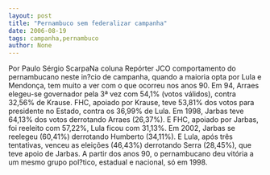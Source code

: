 ```yaml
---
layout: post
title: "Pernambuco sem federalizar campanha"
date: 2006-08-19
tags: campanha,pernambuco
author: None
---
```

Por Paulo Sérgio ScarpaNa coluna Repórter JCO comportamento do pernambucano neste in?cio de campanha, quando a maioria opta por Lula e Mendonça, tem muito a ver com o que ocorreu nos anos 90. Em 94, Arraes elegeu-se governador pela 3ª vez com 54,1% (votos válidos), contra 32,56% de Krause. FHC, apoiado por Krause, teve 53,81% dos votos para presidente no Estado, contra os 36,99% de Lula. Em 1998, Jarbas teve 64,13% dos votos derrotando Arraes (26,37%). E FHC, apoiado por Jarbas, foi reeleito com 57,22%, Lula ficou com 31,13%. Em 2002, Jarbas se reelegeu (60,41%) derrotando Humberto (34,11%). E Lula, após três tentativas, venceu as eleições (46,43%) derrotando Serra (28,45%), que teve apoio de Jarbas. A partir dos anos 90, o pernambucano deu vitória a um mesmo grupo pol?tico, estadual e nacional, só em 1998. 